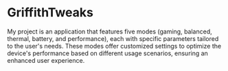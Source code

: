 # GriffithTweaks
My project is an application that features five modes (gaming, balanced, thermal, battery, and performance), each with specific parameters tailored to the user's needs. These modes offer customized settings to optimize the device's performance based on different usage scenarios, ensuring an enhanced user experience.
